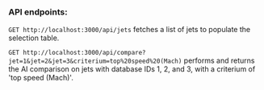 ### API endpoints:
```GET http://localhost:3000/api/jets``` fetches a list of jets to populate the selection table.

```GET http://localhost:3000/api/compare?jet=1&jet=2&jet=3&criterium=top%20speed%20(Mach)``` performs and returns the AI comparison on jets with database IDs 1, 2, and 3, with a criterium of 'top speed (Mach)'. 
